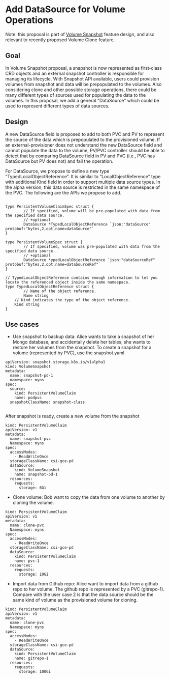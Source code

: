 # Add DataSource for Volume Operations 

Note: this proposal is part of [Volume Snapshot](https://github.com/kubernetes/community/pull/2335) feature design, and also relevant to recently proposed Volume Clone feature. 

## Goal
In Volume Snapshot proposal, a snapshot is now represented as first-class CRD objects and an external snapshot controller is responsible for managing its lifecycle. With Snapshot API available, users could provision volumes from snapshot and data will be prepopulated to the volumes. Also considering clone and other possible storage operations, there could be many different types of sources used for populating the data to the volumes. In this proposal, we add a general "DataSource" which could be used to represent different types of data sources.

## Design
A new DataSource field is proposed to add to both PVC and PV to represent the source of the data which is prepopulated to the provisioned volume. If an external-provisioner does not understand the new DataSource field and cannot populate the data to the volume, PV/PVC controller should be able to detect that by comparing DataSource field in PV and PVC (i.e., PVC has DataSource but PV does not) and fail the operation. 

For DataSource, we propose to define a new type “TypedLocalObjectReference”. It is similar to “LocalObjectReference” type with additional Kind field in order to support multiple data source types. In the alpha version, this data source is restricted in the same namespace of the PVC. The following are the APIs we propose to add.

```

type PersistentVolumeClaimSpec struct {
        // If specified, volume will be pre-populated with data from the specified data source.
        // +optional
        DataSource *TypedLocalObjectReference `json:"dataSource" protobuf:"bytes,2,opt,name=dataSource"`
}

type PersistentVolumeSpec struct {
        // If specified, volume was pre-populated with data from the specified data source.
        // +optional
        DataSource *ypedLocalObjectReference `json:"dataSourceRef" protobuf:"bytes,2,opt,name=dataSourceRef"`
}

// TypedLocalObjectReference contains enough information to let you locate the referenced object inside the same namespace.
type TypedLocalObjectReference struct {
        // Name of the object reference.
        Name string
	// Kind indicates the type of the object reference.
	Kind string
}

```

## Use cases
* Use snapshot to backup data: Alice wants to take a snapshot of her Mongo database, and accidentally delete her tables, she wants to restore her volumes from the snapshot.
To create a snapshot for a volume (represented by PVC), use the snapshot.yaml

```
apiVersion: snapshot.storage.k8s.io/v1alpha1
kind: VolumeSnapshot
metadata:
  name: snapshot-pd-1
  namespace: myns
spec:
  source:
    kind: PersistentVolumeClaim
    name: podpvc
  snapshotClassName: snapshot-class
 
 ```
 After snapshot is ready, create a new volume from the snapshot

```
kind: PersistentVolumeClaim
apiVersion: v1
metadata:
  name: snapshot-pvc
  Namespace: myns
spec:
  accessModes:
    - ReadWriteOnce
  storageClassName: csi-gce-pd
  dataSource:
    kind: VolumeSnapshot
    name: snapshot-pd-1
  resources:
    requests:
      storage: 6Gi
```

* Clone volume: Bob want to copy the data from one volume to another by cloning the volume.

```
kind: PersistentVolumeClaim
apiVersion: v1
metadata:
  name: clone-pvc
  Namespace: myns
spec:
  accessModes:
    - ReadWriteOnce
  storageClassName: csi-gce-pd
  dataSource:
    kind: PersistentVolumeClaim
    name: pvc-1
  resources:
    requests:
      storage: 10Gi  
```

* Import data from Github repo: Alice want to import data from a github repo to her volume. The github repo is represented by a PVC (gitrepo-1). Compare with the user case 2 is that the data source should be the same kind of volume as the provisioned volume for cloning.

```
kind: PersistentVolumeClaim
apiVersion: v1
metadata:
  name: clone-pvc
  Namespace: myns
spec:
  accessModes:
    - ReadWriteOnce
  storageClassName: csi-gce-pd
  dataSource:
    kind: PersistentVolumeClaim
    name: gitrepo-1
  resources:
    requests:
      storage: 100Gi
```


 
 

